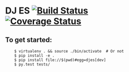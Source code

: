 # DJ ES [![Build Status](https://travis-ci.org/theonion/djes.svg?branch=master)](https://travis-ci.org/theonion/djes) [![Coverage Status](https://coveralls.io/repos/theonion/djes/badge.svg)](https://coveralls.io/r/theonion/djes)

## To get started:

```
    $ virtualenv . && source ./bin/activate  # Or not
    $ pip install -e .
    $ pip install file://$(pwd)#egg=djes[dev]
    $ py.test tests/
```